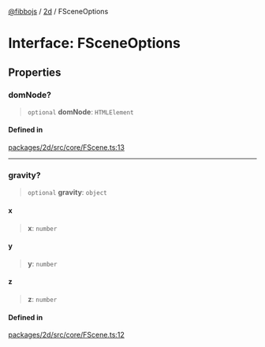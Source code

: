 [@fibbojs](/api/index) / [2d](/api/2d) / FSceneOptions

# Interface: FSceneOptions

## Properties

### domNode?

> `optional` **domNode**: `HTMLElement`

#### Defined in

[packages/2d/src/core/FScene.ts:13](https://github.com/fibbojs/fibbo/blob/b15d2db28a257e995075ea40c3de44dde73dcbf1/packages/2d/src/core/FScene.ts#L13)

***

### gravity?

> `optional` **gravity**: `object`

#### x

> **x**: `number`

#### y

> **y**: `number`

#### z

> **z**: `number`

#### Defined in

[packages/2d/src/core/FScene.ts:12](https://github.com/fibbojs/fibbo/blob/b15d2db28a257e995075ea40c3de44dde73dcbf1/packages/2d/src/core/FScene.ts#L12)
